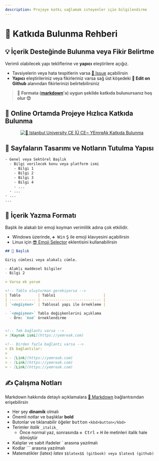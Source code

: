 ```yaml
---
description: Projeye katkı sağlamak isteyenler için bilgilendirme
---
```


# 💖 Katkıda Bulunma Rehberi

<!-- TODO: Forkları güncelleme alanı eklenecek -->

## 💡 İçerik Desteğinde Bulunma veya Fikir Belirtme

Verimli olabilecek yapı tekliflerine ve **yapıcı** eleştirilere açığız.

- Tavsiyelerin veya hata tespitlerin varsa [🦋 Issue](https://github.com/yedhrab/IstanbulUniversity-CE/issues) açabilirsin
- **Yapıcı** eleştirileriniz veya fikirleriniz varsa sağ üst köşedeki  **🏹 Edit on Github** alanından fikirlerinizi belirtebilirsiniz

> 📌 **Formata ([markdown](https://wiki.yemreak.com/1-programlama-notlari/0-genel-notlar/2-markdown)'a) uygun şekilde katkıda bulunursanız hoş olur 😊**

## 🏃‍ Online Ortamda Projeye Hızlıca Katkıda Bulunma

<div align="center">
  <a href="https://www.youtube.com/watch?v=8IZQZrFpVMI"><img src="https://img.youtube.com/vi/8IZQZrFpVMI/0.jpg" alt="🏫 Istanbul University CE İÜ CE~ YEmreAk Katkıda Bulunma"></a>
</div>

## 👷‍ Sayfaların Tasarımı ve Notların Tutulma Yapısı

```txt
- Genel veya Sektörel Başlık
  - Bilgi verilecek konu veya platform ismi
    - Bilgi 1
    - Bilgi 2
    - Bilgi 3
    - Bilgi 4
    - ...
  - ...
- ...
...
```

## 📑 İçerik Yazma Formatı

Başlık ile alakalı bir emoji koyman verimlilik adına çok etkilidir.

- Windows üzerinde, <kbd>❖ Win</kbd> <kbd>Ş</kbd> ile emoji klavyesini açabilirsin
- Linux için [😎 Emoji Selector](https://extensions.gnome.org/extension/1162/emoji-selector/) eklentisini kullanabilirsin

```md
## 🌟 Başlık

Giriş cümlesi veya alakalı cümle.

- Alaklı maddesel bilgiler
- Bilgi 2

> Varsa ek yorum

<!-- Tablo oluşturman gerekiyorsa -->
| Tablo        | Tablo1                      |
| ------------ | --------------------------- |
| `<değişken>` | Tablosal yapı ile örnekleme |

- `<değişken>` Tablo değişkenlerini açıklama
  - Örn: `kod` örneklendirme


<!-- Tek bağlantı varsa -->
> [Kaynak ismi](https://yemreak.com)

<!-- Birden fazla bağlantı varsa -->
> Ek bağlantılar:
>
> - [Link](https://yemreak.com)
> - [Link](https://yemreak.com)
> - [Link](https://yemreak.com)

```

## ✍ Çalışma Notları

Markdown hakkında detaylı açıklamalara [📑 Markdown](https://wiki.yemreak.com/1-programlama-notlari/0-genel-notlar/2-markdown) bağlantısından erişebilirsin

- Her şey **dinamik** olmalı
- Önemli notlar ve başlıklar **bold**
- Butonlar ve tıklanabilir öğeler <kbd>button</kbd> `<kbd>button</kbd>`
- Terimler _italik_ `_italik_`
  - Önce normal yaz, sonrasında <kbd>✲ Ctrl</kbd> + <kbd>H</kbd> ile metinleri italik hale dönüştür
- Kalıplar ve sabit ifadeler \` arasına yazılmalı
- Kodlar ``` arasına yazılmalı
- Matematikler (latex) $latex$ `$$latex$$ (gitbook) veya $latex$ (github) `

